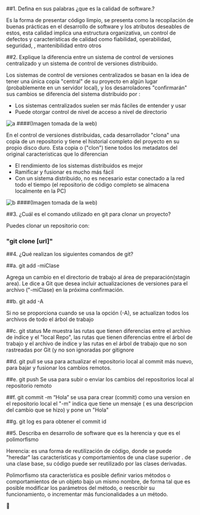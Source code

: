 ##1. Defina en sus palabras   ¿que es la calidad de software.?

Es la forma de presentar código limpio, se presenta como la recopilación de buenas prácticas en el desarrollo de software y los atributos deseables de estos, esta calidad implica una estructura organizativa, un control de defectos y características de calidad como fiabilidad, operabilidad, seguridad, , mantenibilidad entro otros 



##2. Explique la diferencia entre un sistema de control de versiones centralizado y un sistema de control de versiones distribuido.

Los sistemas de control de versiones centralizados se basan en la idea de tener una única copia 
"central" de su proyecto en algún lugar (probablemente en un servidor local), y los desarroladores  "confirmarán" sus
 cambios
 se diferencia del sistema distribuido por : 
- Los sistemas centralizados suelen ser más fáciles de entender y usar
- Puede otorgar control de nivel de acceso a nivel de directorio

![a](https://user-images.githubusercontent.com/64481383/92192293-43fed500-ee2b-11ea-8ea4-cc0585d1a6f2.png)
####(Imagen tomada de la web)
 
 

En el control de versiones distribuidas, cada desarrollador "clona" una copia de un repositorio y tiene 
el historial completo del proyecto en su propio disco duro. Esta copia o ("clon") tiene todos los 
metadatos del original
caracteristicas que lo diferencian 
- El rendimiento de los sistemas distribuidos es mejor
- Ramificar y fusionar es mucho más fácil
- Con un sistema distribuido, no es necesario estar conectado a la red todo el tiempo (el repositorio de código completo se almacena localmente en la PC)

![b](https://user-images.githubusercontent.com/64481383/92192503-bc659600-ee2b-11ea-822d-e51a70539980.png)
####(Imagen tomada de la web)



##3. ¿Cuál es el comando utilizado en git para clonar un proyecto?

Puedes clonar un repositorio con:  
### "git clone [url]" 

##4. ¿Qué realizan los siguientes comandos de git?

##a. git add -miClase

Agrega un cambio en el directorio de trabajo al área de preparación(stagin area). 
Le dice a Git que desea incluir actualizaciones de versiones  para el  archivo ("-miClase) en
la próxima confirmación.

##b. git add -A 

Si no se proporciona <una rura especifica> cuando se usa la opción (-A), se actualizan todos los archivos de todo
 el árbol de trabajo 

##c. git status
Me muestra las rutas que tienen diferencias entre el archivo de índice y el "local Repo", 
las rutas que tienen diferencias entre el árbol de trabajo y el archivo de índice y las rutas en el árbol de trabajo que no son rastreadas por Git
 (y no son ignoradas por gitignore

##d. git pull
se usa para actualizar el  repositorio local al commit más nuevo, para bajar y fusionar los cambios remotos.

##e. git push
Se usa para subir o enviar los cambios del repositorios local al repositorio remoto

##f. git commit -m “Hola”
se usa para crear (commit) como una version en el repositorio local el "-m" indica que tiene un mensaje ( es una descripcion del cambio que se hizo)
y pone un "Hola" 

##g. git log
es para obtener el commit id

##5. Describa en desarrollo de software que es la herencia y que es el polimorfismo 

Herencia:
es una forma de reutilización de código, donde se puede "heredar" 
las características y comportamientos de una clase superior . de una clase base, su código puede ser reutilizado por las
 clases derivadas.
 
 Polimorfismo
 sta característica es posible definir varios métodos o comportamientos de un
  objeto bajo un mismo nombre, de forma tal que es posible modificar los parámetros del método, 
  o reescribir su funcionamiento, 
 o incrementar más funcionalidades a un método.


